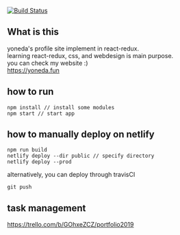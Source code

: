 
[![Build Status](https://travis-ci.org/yoneda/react-redux-me.svg?branch=master)](https://travis-ci.org/yoneda/react-redux-me)

## What is this

yoneda's profile site implement in react-redux.  
learning react-redux, css, and webdesign is main purpose.  
you can check my website :)  
https://yoneda.fun

## how to run

```
npm install // install some modules
npm start // start app
```

## how to manually deploy on netlify

```
npm run build
netlify deploy --dir public // specify directory
netlify deploy --prod
```

alternatively, you can deploy through travisCI
```
git push
```

## task management
https://trello.com/b/GOhxeZCZ/portfolio2019
